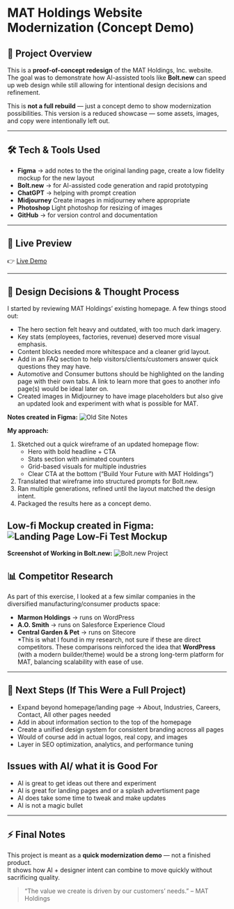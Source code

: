 # MAT Holdings Website Modernization (Concept Demo)

## 📌 Project Overview
This is a **proof-of-concept redesign** of the MAT Holdings, Inc. website.  
The goal was to demonstrate how AI-assisted tools like **Bolt.new** can speed up web design while still allowing for intentional design decisions and refinement.  

This is **not a full rebuild** — just a concept demo to show modernization possibilities.
This version is a reduced showcase — some assets, images, and copy were intentionally left out.

---

## 🛠️ Tech & Tools Used
- **Figma** → add notes to the the original landing page, create a low fidelity mockup for the new layout
- **Bolt.new** → for AI-assisted code generation and rapid prototyping
- **ChatGPT** → helping with prompt creation
- **Midjourney** Create images in midjourney where appropriate
- **Photoshop** Light photoshop for resizing of images
- **GitHub** → for version control and documentation

---

## 🚀 Live Preview
👉 [Live Demo](https://mat-holdings-corpora-n4hl.bolt.host)

---

## 🎨 Design Decisions & Thought Process
I started by reviewing MAT Holdings’ existing homepage. A few things stood out:  
- The hero section felt heavy and outdated, with too much dark imagery.
- Key stats (employees, factories, revenue) deserved more visual emphasis.  
- Content blocks needed more whitespace and a cleaner grid layout.
- Add in an FAQ section to help visitors/clients/customers answer quick questions they may have.
- Automotive and Consumer buttons should be highlighted on the landing page with their own tabs. A link to learn more that goes to another info page(s) would be ideal later on.
- Created images in Midjourney to have image placeholders but also give an updated look and experiment with what is possible for MAT.

**Notes created in Figma:** 
![Old Site Notes](https://raw.githubusercontent.com/cpuncekar/MAT-Holdings-Inc-Website-Landing-Page-Redesign/main/01-MAT-Holding-Inc-Old-Website-Notes.png)

**My approach:**  
1. Sketched out a quick wireframe of an updated homepage flow:  
   - Hero with bold headline + CTA  
   - Stats section with animated counters  
   - Grid-based visuals for multiple industries  
   - Clear CTA at the bottom (“Build Your Future with MAT Holdings”)  
2. Translated that wireframe into structured prompts for Bolt.new.  
3. Ran multiple generations, refined until the layout matched the design intent.  
4. Packaged the results here as a concept demo.  

**Low-fi Mockup created in Figma:** 
![Landing Page Low-Fi Test Mockup](https://raw.githubusercontent.com/cpuncekar/MAT-Holdings-Inc-Website-Landing-Page-Redesign/main/02-Landing-Page-Mockup.png)
---
**Screenshot of Working in Bolt.new:**
![Bolt.new Project](https://raw.githubusercontent.com/cpuncekar/MAT-Holdings-Inc-Website-Landing-Page-Redesign/main/01-bolt-new-working.png)

## 📊 Competitor Research
As part of this exercise, I looked at a few similar companies in the diversified manufacturing/consumer products space:  
- **Marmon Holdings** → runs on WordPress  
- **A.O. Smith** → runs on Salesforce Experience Cloud  
- **Central Garden & Pet** → runs on Sitecore  
*This is what I found in my research, not sure if these are direct competitors.
These comparisons reinforced the idea that **WordPress** (with a modern builder/theme) would be a strong long-term platform for MAT, balancing scalability with ease of use.

---

## 📝 Next Steps (If This Were a Full Project)
- Expand beyond homepage/landing page → About, Industries, Careers, Contact, All other pages needed
- Add in about information section to the top of the homepage
- Create a unified design system for consistent branding across all pages
- Would of course add in actual logos, real copy, and images
- Layer in SEO optimization, analytics, and performance tuning

## Issues with AI/ what it is Good For
- AI is great to get ideas out there and experiment
- AI is great for landing pages and or a splash advertisment page
- AI does take some time to tweak and make updates
- AI is not a magic bullet
---

## ⚡ Final Notes
This project is meant as a **quick modernization demo** — not a finished product.  
It shows how AI + designer intent can combine to move quickly without sacrificing quality.  

> “The value we create is driven by our customers’ needs.” – MAT Holdings
